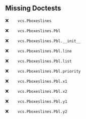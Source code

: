 Missing Doctests
----------------
:x:```    vcs.Pboxeslines```

:x:```    vcs.Pboxeslines.Pbl```

:x:```    vcs.Pboxeslines.Pbl.__init__```

:x:```    vcs.Pboxeslines.Pbl.line```

:x:```    vcs.Pboxeslines.Pbl.list```

:x:```    vcs.Pboxeslines.Pbl.priority```

:x:```    vcs.Pboxeslines.Pbl.x1```

:x:```    vcs.Pboxeslines.Pbl.x2```

:x:```    vcs.Pboxeslines.Pbl.y1```

:x:```    vcs.Pboxeslines.Pbl.y2```


